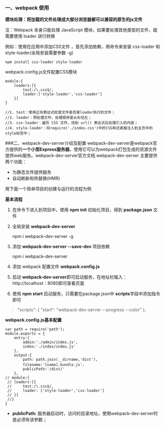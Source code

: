 ### 一、webpack 使用
**模块处理：将加载的文件处理成大部分浏览器都可以兼容的原生的js文件**

注：Webpack 本身只能处理 JavaScript 模块，如果要处理其他类型的文件，就需要使用 loader 进行转换

例如：使用在应用中添加CSS文件 ，首先添加依赖，用命令来安装 css-loader 和 style-loader(全局安装需要参数 -g)

    npm install css-loader style-loader

webpack.config.js文件配置CSS模块

    module:{
    	loaders:[{
    		test:/\.css$/,
    		loader:['style-loader','css-loader']
    	}]
    }

    //1. test：使用正则表达式检查文件是否是loader执行的文件；
    //2. loader：预处理文件，处理顺序是从右往左；
    //3. css-loader：遍历 CSS 文件，找到 url() 表达式后处理引入的内容；
    //4. style-loader：将require('./index.css')中的CSS样式直接注入到主页中的style标签中；
    

###二、webpack-dev-server介绍及配置
webpack-dev-server是webpack官方提供的**一个小型Express服务器**。使用它可以为webpack打包生成的资源文件提供web服务。webpack-dev-server官方文档
webpack-dev-server 主要提供两个功能：

* 为静态文件提供服务
* 自动刷新和热替换(HMR)

用下面一个简单项目的创建与运行的流程为例

**基本流程**

1. 在命令下进入到项目中，使用 **npm init** 初始化项目，得到 **package.json** 文件

2. 全局安装 **webpack-dev-server**
    
    npm i webpack-dev-server -g

3. 添加 **webpack-dev-server --save-dev** 项目依赖

	npm i webpack-dev-server

4. 添加 webpack 配置文件 **webpack.config.js**

5. 启动 **webpack-dev-server**即可启动服务，在地址栏输入：http://localhost：8080即可查看页面 

6. 使用 **npm start** 启动服务，只需要在package.json中 **scripts**字段中添加指令即可
	

> "scripts": {
    "start": "webpack-dev-server --progress --color"
  },
	


**webpack.config.js基本配置**
    
    var path = require('path');
    module.exports = {
    	entry:{
    		admin:'./admin/index.js',
    		index:'./index/index.js'
    	},
    	output:{
    		path: path.join(__dirname,'dist'),
    		filename:'[name].bundle.js'，
			publicPath:'/dist/'
    	},
    // module:{
     //	loaders:[{
     //		test:/\.css$/,
     //		loader: ['style-loader','css-loader']
     //	}]
     //}
    }
 * **publicPath:** 服务器启动时，访问的目录地址，使用webpack-dev-server时是必须有该参数；
